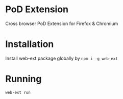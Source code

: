 # PoD Extension
Cross browser PoD Extension for Firefox & Chromium

# Installation
Install web-ext package globally by `npm i -g web-ext`

# Running
`web-ext run`